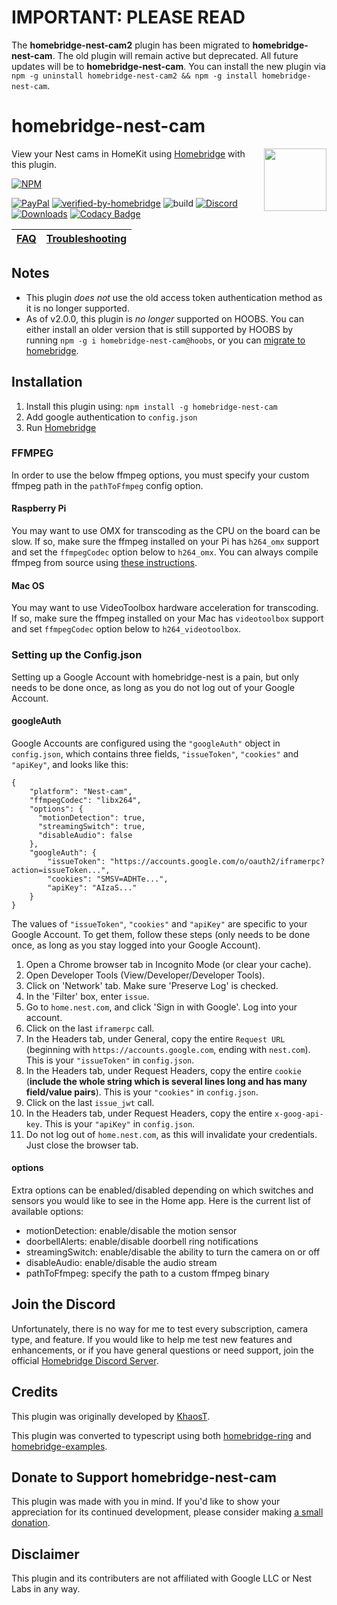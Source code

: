 # IMPORTANT: PLEASE READ
The **homebridge-nest-cam2** plugin has been migrated to **homebridge-nest-cam**. The old plugin will remain active but deprecated. All future updates will be to **homebridge-nest-cam**. You can install the new plugin via `npm -g uninstall homebridge-nest-cam2 && npm -g install homebridge-nest-cam`.

# homebridge-nest-cam

<img align="right" width="100" src="https://i.imgur.com/EJ0z6P3.png">

View your Nest cams in HomeKit using [Homebridge](https://github.com/nfarina/homebridge) with this plugin.

[![NPM](https://nodei.co/npm/homebridge-nest-cam.png?compact=true)](https://nodei.co/npm/homebridge-nest-cam/)

[![PayPal](https://img.shields.io/badge/paypal-donate-yellow)](https://www.paypal.com/cgi-bin/webscr?cmd=_donations&business=CEYYGVB7ZZ764&item_name=homebridge-nest-cam&currency_code=USD&source=url)
[![verified-by-homebridge](https://badgen.net/badge/homebridge/verified/purple)](https://github.com/homebridge/homebridge/wiki/Verified-Plugins)
![build](https://github.com/Brandawg93/homebridge-nest-cam/workflows/build/badge.svg)
[![Discord](https://camo.githubusercontent.com/7494d4da7060081501319a848bbba143cbf6101a/68747470733a2f2f696d672e736869656c64732e696f2f646973636f72642f3433323636333333303238313232363237303f636f6c6f723d373238454435266c6f676f3d646973636f7264266c6162656c3d646973636f7264)](https://discord.gg/pc2pqmh)
[![Downloads](https://img.shields.io/npm/dt/homebridge-nest-cam)](https://nodei.co/npm/homebridge-nest-cam/)
[![Codacy Badge](https://api.codacy.com/project/badge/Grade/df36db66217e4b96bd5994b42a6e27f2)](https://www.codacy.com/manual/Brandawg93/homebridge-nest-cam?utm_source=github.com&amp;utm_medium=referral&amp;utm_content=Brandawg93/homebridge-nest-cam&amp;utm_campaign=Badge_Grade)

| [FAQ](https://github.com/Brandawg93/homebridge-nest-cam/wiki/FAQ)    | [Troubleshooting](https://github.com/Brandawg93/homebridge-nest-cam/wiki/Troubleshooting) |
|--------|-----------------|

## Notes
- This plugin *does not* use the old access token authentication method as it is no longer supported.
- As of v2.0.0, this plugin is *no longer* supported on HOOBS. You can either install an older version that is still supported by HOOBS by running `npm -g i homebridge-nest-cam@hoobs`, or you can [migrate to homebridge](https://github.com/homebridge/homebridge-raspbian-image/wiki/How-to-migrate-from-HOOBS-to-Homebridge).

## Installation
1. Install this plugin using: `npm install -g homebridge-nest-cam`
2. Add google authentication to `config.json`
3. Run [Homebridge](https://github.com/nfarina/homebridge)

### FFMPEG
In order to use the below ffmpeg options, you must specify your custom ffmpeg path in the `pathToFfmpeg` config option.

#### Raspberry Pi
You may want to use OMX for transcoding as the CPU on the board can be slow. If so, make sure the ffmpeg installed on your Pi has `h264_omx` support and set the `ffmpegCodec` option below to `h264_omx`. You can always compile ffmpeg from source using [these instructions](https://github.com/legotheboss/YouTube-files/wiki/(RPi)-Compile-FFmpeg-with-the-OpenMAX-H.264-GPU-acceleration).

#### Mac OS
You may want to use VideoToolbox hardware acceleration for transcoding. If so, make sure the ffmpeg installed on your Mac has `videotoolbox` support and set `ffmpegCodec` option below to `h264_videotoolbox`.

### Setting up the Config.json
Setting up a Google Account with homebridge-nest is a pain, but only needs to be done once, as long as you do not log out of your Google Account.

#### googleAuth
Google Accounts are configured using the `"googleAuth"` object in `config.json`, which contains three fields, `"issueToken"`, `"cookies"` and `"apiKey"`, and looks like this:

```
{
    "platform": "Nest-cam",
    "ffmpegCodec": "libx264",
    "options": {
      "motionDetection": true,
      "streamingSwitch": true,
      "disableAudio": false
    },
    "googleAuth": {
        "issueToken": "https://accounts.google.com/o/oauth2/iframerpc?action=issueToken...",
        "cookies": "SMSV=ADHTe...",
        "apiKey": "AIzaS..."
    }
}
```
The values of `"issueToken"`, `"cookies"` and `"apiKey"` are specific to your Google Account. To get them, follow these steps (only needs to be done once, as long as you stay logged into your Google Account).

1. Open a Chrome browser tab in Incognito Mode (or clear your cache).
2. Open Developer Tools (View/Developer/Developer Tools).
3. Click on 'Network' tab. Make sure 'Preserve Log' is checked.
4. In the 'Filter' box, enter `issue`.
5. Go to `home.nest.com`, and click 'Sign in with Google'. Log into your account.
6. Click on the last `iframerpc` call.
7. In the Headers tab, under General, copy the entire `Request URL` (beginning with `https://accounts.google.com`, ending with `nest.com`). This is your `"issueToken"` in `config.json`.
8. In the Headers tab, under Request Headers, copy the entire `cookie` (**include the whole string which is several lines long and has many field/value pairs**). This is your `"cookies"` in `config.json`.
9. Click on the last `issue_jwt` call.
10. In the Headers tab, under Request Headers, copy the entire `x-goog-api-key`. This is your `"apiKey"` in `config.json`.
11. Do not log out of `home.nest.com`, as this will invalidate your credentials. Just close the browser tab.

#### options
Extra options can be enabled/disabled depending on which switches and sensors you would like to see in the Home app. Here is the current list of available options:
- motionDetection: enable/disable the motion sensor
- doorbellAlerts: enable/disable doorbell ring notifications
- streamingSwitch: enable/disable the ability to turn the camera on or off
- disableAudio: enable/disable the audio stream
- pathToFfmpeg: specify the path to a custom ffmpeg binary

## Join the Discord
Unfortunately, there is no way for me to test every subscription, camera type, and feature. If you would like to help me test new features and enhancements, or if you have general questions or need support, join the official [Homebridge Discord Server](https://discord.gg/pc2pqmh).

## Credits
This plugin was originally developed by [KhaosT](https://github.com/KhaosT).

This plugin was converted to typescript using both [homebridge-ring](https://github.com/dgreif/ring) and [homebridge-examples](https://github.com/homebridge/homebridge-examples).

## Donate to Support homebridge-nest-cam
This plugin was made with you in mind. If you'd like to show your appreciation for its continued development, please consider making [a small donation](https://www.paypal.com/cgi-bin/webscr?cmd=_donations&business=CEYYGVB7ZZ764&item_name=homebridge-nest-cam&currency_code=USD&source=url).

## Disclaimer
This plugin and its contributers are not affiliated with Google LLC or Nest Labs in any way.